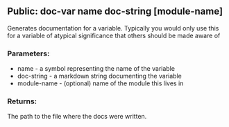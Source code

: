 ## Public: doc-var name doc-string [module-name]
Generates documentation for a variable.
Typically you would only use this for a variable of atypical significance
that others should be made aware of

### Parameters:
* name - a symbol representing the name of the variable
* doc-string - a markdown string documenting the variable
* module-name - (optional) name of the module this lives in


### Returns:
The path to the file where the docs were written.
